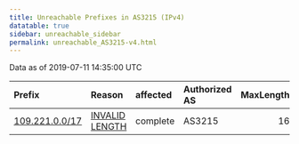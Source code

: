 ```yaml
---
title: Unreachable Prefixes in AS3215 (IPv4)
datatable: true
sidebar: unreachable_sidebar
permalink: unreachable_AS3215-v4.html
---
```


Data as of 2019-07-11 14:35:00 UTC


<div class="datatable-begin"></div>

| Prefix                                                 | Reason                                                                                                  | affected   | Authorized AS   |   MaxLength | Anchor                                         |   unreachable /24s |
|:-------------------------------------------------------|:--------------------------------------------------------------------------------------------------------|:-----------|:----------------|------------:|:-----------------------------------------------|-------------------:|
| [109.221.0.0/17](https://stat.ripe.net/109.221.0.0/17) | [INVALID LENGTH](https://rpki-validator.ripe.net/announcement-preview?asn=AS3215&prefix=109.221.0.0/17) | complete   | AS3215          |          16 | [RIPE](unreachable_RIPE_NCC_RPKI_Root-v4.html) |                128 |

<div class="datatable-end"></div>
